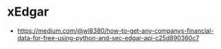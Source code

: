 # xEdgar
+ https://medium.com/@wl8380/how-to-get-any-companys-financial-data-for-free-using-python-and-sec-edgar-api-c25d890360c7
  
